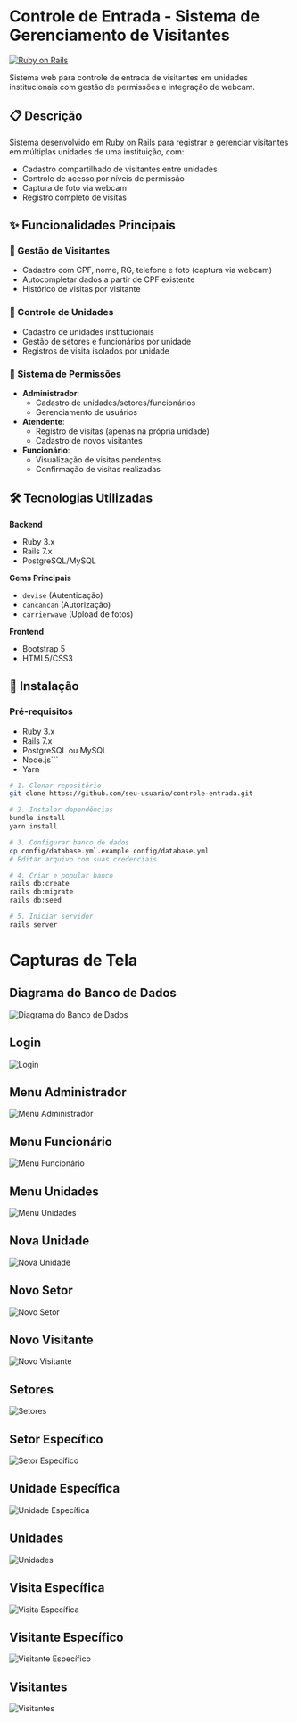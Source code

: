# Controle de Entrada - Sistema de Gerenciamento de Visitantes

[![Ruby on Rails](https://img.shields.io/badge/Ruby_on_Rails-CC0000?style=for-the-badge&logo=ruby-on-rails&logoColor=white)](https://rubyonrails.org)

Sistema web para controle de entrada de visitantes em unidades institucionais com gestão de permissões e integração de webcam.

## 📋 Descrição

Sistema desenvolvido em Ruby on Rails para registrar e gerenciar visitantes em múltiplas unidades de uma instituição, com:
- Cadastro compartilhado de visitantes entre unidades
- Controle de acesso por níveis de permissão
- Captura de foto via webcam
- Registro completo de visitas

## ✨ Funcionalidades Principais

### 👥 Gestão de Visitantes
- Cadastro com CPF, nome, RG, telefone e foto (captura via webcam)
- Autocompletar dados a partir de CPF existente
- Histórico de visitas por visitante

### 🏢 Controle de Unidades
- Cadastro de unidades institucionais
- Gestão de setores e funcionários por unidade
- Registros de visita isolados por unidade

### 🔐 Sistema de Permissões
- **Administrador**:
  - Cadastro de unidades/setores/funcionários
  - Gerenciamento de usuários
- **Atendente**:
  - Registro de visitas (apenas na própria unidade)
  - Cadastro de novos visitantes
- **Funcionário**:
  - Visualização de visitas pendentes
  - Confirmação de visitas realizadas

## 🛠 Tecnologias Utilizadas

**Backend**
- Ruby 3.x
- Rails 7.x
- PostgreSQL/MySQL

**Gems Principais**
- `devise` (Autenticação)
- `cancancan` (Autorização)
- `carrierwave` (Upload de fotos)

**Frontend**
- Bootstrap 5
- HTML5/CSS3

## 🚀 Instalação

### Pré-requisitos
- Ruby 3.x
- Rails 7.x
- PostgreSQL ou MySQL
- Node.js```
- Yarn

```bash
# 1. Clonar repositório
git clone https://github.com/seu-usuario/controle-entrada.git

# 2. Instalar dependências
bundle install
yarn install

# 3. Configurar banco de dados
cp config/database.yml.example config/database.yml
# Editar arquivo com suas credenciais

# 4. Criar e popular banco
rails db:create
rails db:migrate
rails db:seed

# 5. Iniciar servidor
rails server

```

# Capturas de Tela

## Diagrama do Banco de Dados
![Diagrama do Banco de Dados](/docs/images/diagram_db.png)

## Login
![Login](/docs/images/Login.png)

## Menu Administrador
![Menu Administrador](/docs/images/menuAdmin.png)

## Menu Funcionário
![Menu Funcionário](/docs/images/menu_funcionario.png)

## Menu Unidades
![Menu Unidades](/docs/images/menu_unidades.png)

## Nova Unidade
![Nova Unidade](/docs/images/nova_unidade.png)

## Novo Setor
![Novo Setor](/docs/images/novo_setor.png)

## Novo Visitante
![Novo Visitante](/docs/images/novo_visitante.png)

## Setores
![Setores](/docs/images/setores.png)

## Setor Específico
![Setor Específico](/docs/images/setor_especifico.png)

## Unidade Específica
![Unidade Específica](/docs/images/unidade_especifica.png)

## Unidades
![Unidades](/docs/images/unidades.png)

## Visita Específica
![Visita Específica](/docs/images/visita_especifica.png)

## Visitante Específico
![Visitante Específico](/docs/images/visitante_especifico.png)

## Visitantes
![Visitantes](/docs/images/visitantes.png)
